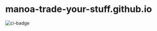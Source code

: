 # manoa-trade-your-stuff.github.io

![ci-badge](https://github.com/manoa-trade-your-stuff/manoa-trade-your-stuff-page/workflows/ci-meteor-application-template-react/badge.svg)

